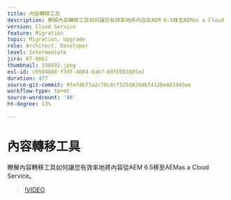 ```yaml
---
title: 內容轉移工具
description: 瞭解內容轉移工具如何讓您有效率地將內容從AEM 6.5移至AEMas a Cloud Service。
version: Cloud Service
feature: Migration
topic: Migration, Upgrade
role: Architect, Developer
level: Intermediate
jira: KT-8661
thumbnail: 336692.jpeg
exl-id: c9504888-f3df-4004-bab7-89f5903685e2
duration: 477
source-git-commit: 9fef4b77a2c70c8cf525d42686f4120e481945ee
workflow-type: tm+mt
source-wordcount: '46'
ht-degree: 13%

---
```


# 內容轉移工具

瞭解內容轉移工具如何讓您有效率地將內容從AEM 6.5移至AEMas a Cloud Service。

>[!VIDEO](https://video.tv.adobe.com/v/336692?quality=12&learn=on)
